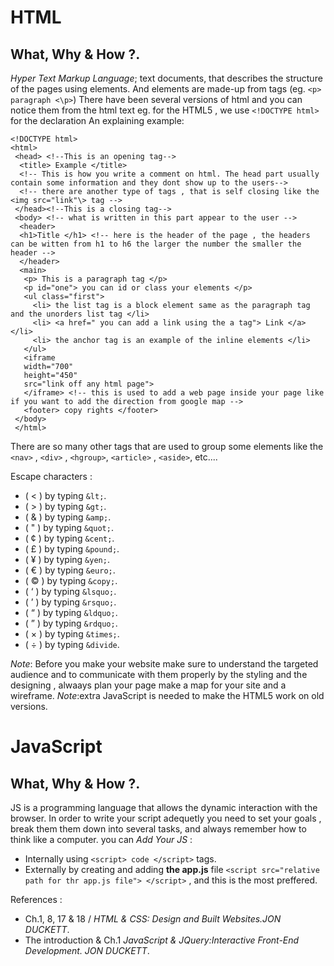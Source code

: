 
# HTML

## What, Why & How ?.
*Hyper Text Markup Language*; text documents, that describes the structure of the pages using elements. And elements are made-up from tags (eg. `<p> paragraph <\p>`)
There have been several versions of html and you can notice them from the html text eg. for the HTML5 , we use `<!DOCTYPE html>` for the declaration
An explaining example:

```
<!DOCTYPE html>
<html>
 <head> <!--This is an opening tag-->
  <title> Example </title>
  <!-- This is how you write a comment on html. The head part usually contain some information and they dont show up to the users-->
  <!-- there are another type of tags , that is self closing like the <img src="link"\> tag -->
 </head><!--This is a closing tag-->
 <body> <!-- what is written in this part appear to the user -->
  <header>
  <h1>Title </h1> <!-- here is the header of the page , the headers can be witten from h1 to h6 the larger the number the smaller the header --> 
  </header>
  <main>
   <p> This is a paragraph tag </p> 
   <p id="one"> you can id or class your elements </p>
   <ul class="first"> 
     <li> the list tag is a block element same as the paragraph tag and the unorders list tag </li>
     <li> <a href=" you can add a link using the a tag"> Link </a> </li>
     <li> the anchor tag is an example of the inline elements </li>
   </ul>
   <iframe
   width="700"
   height="450"
   src="link off any html page">
   </iframe> <!-- this is used to add a web page inside your page like if you want to add the direction from google map -->
   <footer> copy rights </footer>
 </body>
 </html>
```
There are so many other tags that are used to group some elements like the `<nav>` , `<div>` , `<hgroup>`, `<article>` , `<aside>`, etc....

Escape characters :
+ ( &lt; ) by typing `&lt;`.
+ ( &gt; ) by typing `&gt;`.
+ ( &amp; ) by typing `&amp;`.
+ ( &quot; ) by typing `&quot;`.
+ ( &cent; ) by typing `&cent;`.
+ ( &pound; ) by typing `&pound;`.
+ ( &yen; ) by typing `&yen;`.
+ ( &euro; ) by typing `&euro;`.
+ ( &copy; ) by typing `&copy;`.
+ ( &lsquo; ) by typing `&lsquo;`.
+ ( &rsquo; ) by typing `&rsquo;`.
+ ( &ldquo; ) by typing `&ldquo;`.
+ ( &rdquo; ) by typing `&rdquo;`.
+ ( &times; ) by typing `&times;`.
+ ( &divide; ) by typing `&divide`. 

*Note*: Before you make your website make sure to understand the targeted audience and to communicate with them properly by the styling and the designing , alwaays plan your page make a map for your site and a wireframe.
*Note*:extra JavaScript is needed to make the HTML5 work on old versions.


# JavaScript

## What, Why & How ?.
JS is a programming language that allows the dynamic interaction with the browser.
In order to write your script adequetly you need to set your goals , break them them down into several tasks, and always remember how to think like a computer.
you can *Add Your JS* :
- Internally using `<script> code </script>` tags.
- Externally by creating and adding **the app.js** file `<script src="relative path for thr app.js file"> </script>` , and this is the most preffered.

References :
* Ch.1, 8, 17 & 18 / *HTML & CSS: Design and Built Websites.JON DUCKETT*.
* The introduction &  Ch.1 *JavaScript & JQuery:Interactive Front-End Development. JON DUCKETT*.